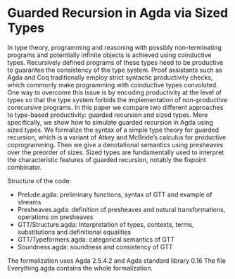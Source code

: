 # Guarded Recursion in Agda via Sized Types

In type theory, programming and reasoning with possibly
non-terminating programs and potentially infinite objects is achieved
using coinductive types. Recursively defined programs of these types
need to be productive to guarantee the consistency of the type
system. Proof assistants such as Agda and Coq traditionally employ
strict syntactic productivity checks, which commonly make programming
with coinductive types convoluted. One way to overcome this issue is
by encoding productivity at the level of types so that the type system
forbids the implementation of non-productive corecursive programs. In
this paper we compare two different approaches to type-based
productivity: guarded recursion and sized types. More specifically, we
show how to simulate guarded recursion in Agda using sized types. We
formalize the syntax of a simple type theory for guarded recursion,
which is a variant of Atkey and McBride’s calculus for productive
coprogramming. Then we give a denotational semantics using presheaves
over the preorder of sizes. Sized types are fundamentally used to
interpret the characteristic features of guarded recursion, notably
the fixpoint combinator.

Structure of the code:
- Prelude.agda: preliminary functions, syntax of GTT and example of streams
- Presheaves.agda: definition of presheaves and natural transformations, operations on presheaves
- GTT/Structure.agda: Interpretation of types, contexts, terms, substitutions and definitional equalities
- GTT/Typeformers.agda: categorical semantics of GTT
- Soundness.agda: soundness and consistency of GTT

The formalization uses Agda 2.5.4.2 and Agda standard library 0.16
 The file Everything.agda contains the whole formalization.
